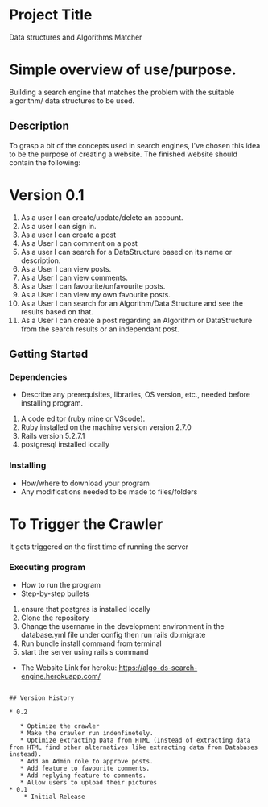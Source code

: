 # Project Title

Data structures and Algorithms Matcher

# Simple overview of use/purpose.

Building a search engine that matches the problem with the suitable algorithm/ data structures to be used.

## Description

To grasp a bit of the concepts used in search engines, I've chosen this idea to be the purpose of creating a website. 
The finished website should contain the following:

# Version 0.1

1. As a user I can create/update/delete an account.
2. As a user I can sign in.
3. As a user I can create a post
4. As a User I can comment on a post 
5. As a user I can search for a DataStructure based on its name or description. 
6. As a User I can view posts. 
7. As a User I can view comments. 
8. As a User I can favourite/unfavourite posts.
9. As a User I can view my own favourite posts.
10. As a User I can search for an Algorithm/Data Structure and see the results based on that.
11. As a User I can create a post regarding an Algorithm or DataStructure from the search results or an independant post. 



## Getting Started

### Dependencies

* Describe any prerequisites, libraries, OS version, etc., needed before installing program.
1. A code editor (ruby mine or VScode).
2. Ruby installed on the machine version version 2.7.0
3. Rails version 5.2.7.1
4. postgresql installed locally

### Installing

* How/where to download your program
* Any modifications needed to be made to files/folders

# To Trigger the Crawler 

It gets triggered on the first time of running the server

### Executing program

* How to run the program
* Step-by-step bullets
1. ensure that postgres is installed locally 
2. Clone the repository
3. Change the username in the development environment in the database.yml file under config then run rails db:migrate
4. Run bundle install command from terminal 
5. start the server using rails s command

* The Website Link for heroku: https://algo-ds-search-engine.herokuapp.com/
```

## Version History

* 0.2

   * Optimize the crawler 
   * Make the crawler run indenfinetely. 
   * Optimize extracting Data from HTML (Instead of extracting data from HTML find other alternatives like extracting data from Databases instead). 
   * Add an Admin role to approve posts. 
   * Add feature to favourite comments.
   * Add replying feature to comments. 
   * Allow users to upload their pictures
* 0.1
    * Initial Release
